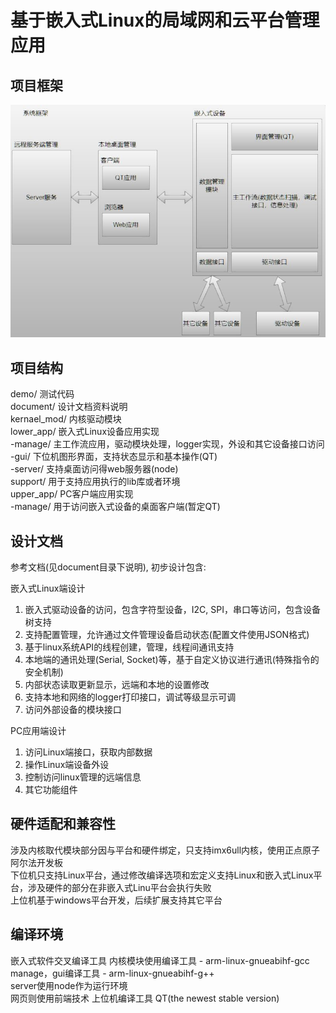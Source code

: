 # 基于嵌入式Linux的局域网和云平台管理应用

## 项目框架

![image](https://github.com/zc110747/remote_manage/blob/master/document/Image/firmware.jpg)

## 项目结构

demo/           	测试代码    
document/       	设计文档资料说明    
kernael_mod/     	内核驱动模块  
lower_app/          嵌入式Linux设备应用实现  
	-manage/     	主工作流应用，驱动模块处理，logger实现，外设和其它设备接口访问  
	-gui/        	下位机图形界面，支持状态显示和基本操作(QT)  
	-server/        支持桌面访问得web服务器(node)  
support/        	用于支持应用执行的lib库或者环境  
upper_app/          PC客户端应用实现  
	-manage/        用于访问嵌入式设备的桌面客户端(暂定QT)  

## 设计文档

参考文档(见document目录下说明), 初步设计包含:

嵌入式Linux端设计

1. 嵌入式驱动设备的访问，包含字符型设备，I2C, SPI，串口等访问，包含设备树支持
2. 支持配置管理，允许通过文件管理设备启动状态(配置文件使用JSON格式)
3. 基于linux系统API的线程创建，管理，线程间通讯支持
4. 本地端的通讯处理(Serial, Socket)等，基于自定义协议进行通讯(特殊指令的安全机制)
5. 内部状态读取更新显示，远端和本地的设置修改
6. 支持本地和网络的logger打印接口，调试等级显示可调
7. 访问外部设备的模块接口

PC应用端设计

1. 访问Linux端接口，获取内部数据
2. 操作Linux端设备外设
3. 控制访问linux管理的远端信息
4. 其它功能组件

## 硬件适配和兼容性

涉及内核取代模块部分因与平台和硬件绑定，只支持imx6ull内核，使用正点原子阿尔法开发板  
下位机只支持Linux平台，通过修改编译选项和宏定义支持Linux和嵌入式Linux平台，涉及硬件的部分在非嵌入式Linu平台会执行失败  
上位机基于windows平台开发，后续扩展支持其它平台  

## 编译环境

嵌入式软件交叉编译工具
	内核模块使用编译工具 - arm-linux-gnueabihf-gcc  
	manage，gui编译工具 - arm-linux-gnueabihf-g++  
	server使用node作为运行环境  
	网页则使用前端技术
上位机编译工具
	QT(the newest stable version)
